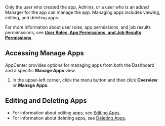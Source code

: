 Only the user who created the app, Admins, or a user who is an added Manager for the app can manage the app. Managing apps includes viewing, editing, and deleting apps. 

For more information about user roles, app permissions, and job results permimssions, see **[User Roles, App Permissions, and Job Results Permissions](app-permission-user-role.md)**.

## Accessing **Manage Apps**

AppCenter provides options for managing apps from both the Dashboard and a specific **Manage Apps** view.

1. In the upper-left corner, click the menu button and then click **Overview** or **Manage Apps**. 
  
## Editing and Deleting Apps

* For information about editing apps, see [Editing Apps](editing-app.md).
* For information about deleting apps, see [Deleting Apps](deleting-app.md).
